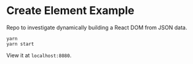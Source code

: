 Create Element Example
======================

Repo to investigate dynamically building a React DOM from JSON data.

```
yarn
yarn start
```

View it at `localhost:8080`.
